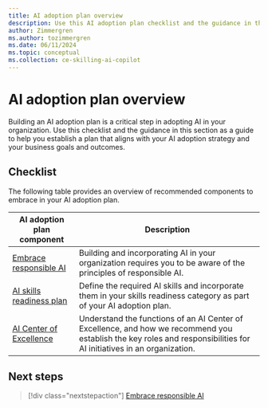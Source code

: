 ```yaml
---
title: AI adoption plan overview
description: Use this AI adoption plan checklist and the guidance in this section as a guide to help you establish a plan that aligns with your AI strategy.
author: Zimmergren
ms.author: tozimmergren
ms.date: 06/11/2024
ms.topic: conceptual
ms.collection: ce-skilling-ai-copilot
---
```


# AI adoption plan overview

Building an AI adoption plan is a critical step in adopting AI in your organization. Use this checklist and the guidance in this section as a guide to help you establish a plan that aligns with your AI adoption strategy and your business goals and outcomes.

## Checklist

The following table provides an overview of recommended components to embrace in your AI adoption plan.

|AI adoption plan component|Description|
|---|---|
|[Embrace responsible AI](./responsible-ai.md)| Building and incorporating AI in your organization requires you to be aware of the principles of responsible AI. |
|[AI skills readiness plan](./skills-readiness-ai.md)| Define the required AI skills and incorporate them in your skills readiness category as part of your AI adoption plan. |
|[AI Center of Excellence](./ai-center-of-excellence.md)| Understand the functions of an AI Center of Excellence, and how we recommend you establish the key roles and responsibilities for AI initiatives in an organization. |

## Next steps

> [!div class="nextstepaction"]
> [Embrace responsible AI](./responsible-ai.md)
